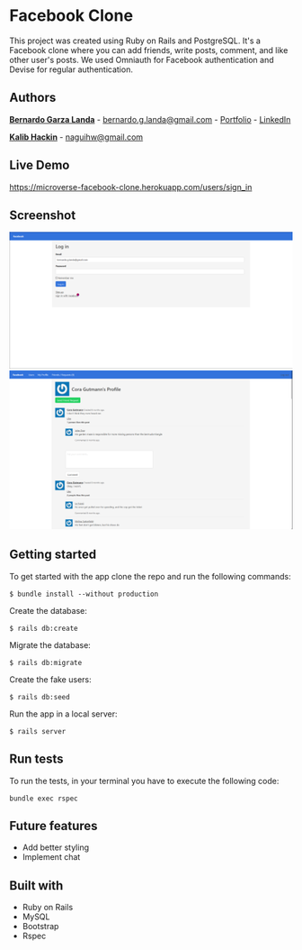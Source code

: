 # Facebook Clone

This project was created using Ruby on Rails and PostgreSQL. It's a Facebook clone where you can add friends, write posts, comment, and like other user's posts. We used Omniauth for Facebook authentication and Devise for regular authentication.

## Authors
**[Bernardo Garza Landa](https://bernardogarza.me/)** - bernardo.g.landa@gmail.com - [Portfolio](https://bernardogarza.me) - [LinkedIn](https://www.linkedin.com/in/bernardo-g-landa/)

**[Kalib Hackin](naguihw@gmail.com)** - naguihw@gmail.com

## Live Demo
https://microverse-facebook-clone.herokuapp.com/users/sign_in

## Screenshot
![Facebook Clone](screenshot.png?raw=true "Facebook Clone")
![Facebook Clone](screenshot2?raw=true "Facebook Clone")

## Getting started
To get started with the app clone the repo and run the following commands:
```
$ bundle install --without production
```
Create the database:
```
$ rails db:create
```
Migrate the database:
```
$ rails db:migrate
```
Create the fake users:
```
$ rails db:seed
```
Run the app in a local server:
```
$ rails server
```

## Run tests
To run the tests, in your terminal you have to execute the following code:
```
bundle exec rspec
```

## Future features
- Add better styling
- Implement chat

## Built with
- Ruby on Rails
- MySQL
- Bootstrap
- Rspec
